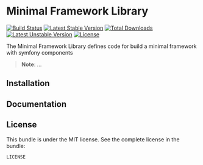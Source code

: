 Minimal Framework Library
==============

[![Build Status](https://secure.travis-ci.org/uxgood/mini-framework.svg?branch=master)](http://travis-ci.org/uxgood/mini-framework) [![Latest Stable Version](https://poser.pugx.org/uxgood/mini-framework/v/stable.svg)](https://packagist.org/packages/uxgood/mini-framework) [![Total Downloads](https://poser.pugx.org/uxgood/mini-framework/downloads.svg)](https://packagist.org/packages/uxgood/mini-framework) [![Latest Unstable Version](https://poser.pugx.org/uxgood/mini-framework/v/unstable.svg)](https://packagist.org/packages/uxgood/mini-framework) [![License](https://poser.pugx.org/uxgood/mini-framework/license.svg)](https://packagist.org/packages/uxgood/mini-framework)

The Minimal Framework Library defines code for build a minimal framework with symfony components

> __Note__: ...

Installation
------------


Documentation
-------------


License
-------

This bundle is under the MIT license. See the complete license in the bundle:

    LICENSE
